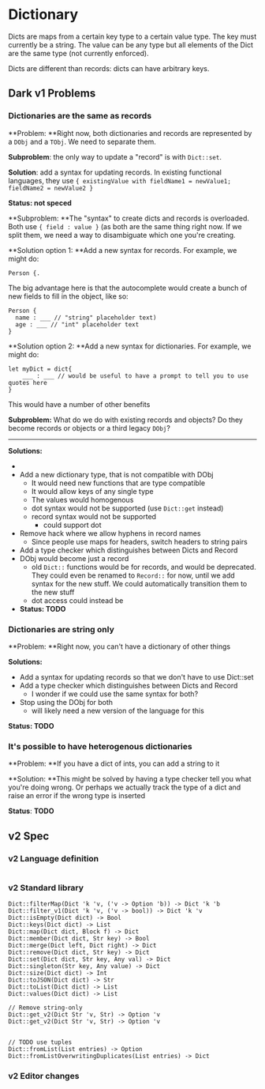 # Dictionary

Dicts are maps from a certain key type to a certain value type. The key must currently be a string. The value can be any type but all elements of the Dict are the same type (not currently enforced).

Dicts are different than records: dicts can have arbitrary keys.

## Dark v1 Problems

### Dictionaries are the same as records

**Problem: **Right now, both dictionaries and records are represented by a `DObj` and a `TObj`. We need to separate them.

**Subproblem**: the only way to update a "record" is with `Dict::set`.

**Solution**: add a syntax for updating records. In existing functional languages, they use `{ existingValue with fieldName1 = newValue1; fieldName2 = newValue2 }`

**Status: not speced**

**Subproblem: **The "syntax" to create dicts and records is overloaded. Both use `{ field : value }` (as both are the same thing right now. If we split them, we need a way to disambiguate which one you're creating.

**Solution option 1: **Add a new syntax for records. For example, we might do:

`Person {.`

The big advantage here is that the autocomplete would create a bunch of new fields to fill in the object, like so:

```
Person {
  name : ___ // "string" placeholder text)
  age : ___ // "int" placeholder text
}
```

**Solution option 2: **Add a new syntax for dictionaries. For example, we might do:

```
let myDict = dict{
    ___ : ___ // would be useful to have a prompt to tell you to use quotes here
}
```

This would have a number of other benefits

**Subproblem:** What do we do with existing records and objects? Do they become records or objects or a third legacy `DObj`?

****

**Solutions:**

*
* Add a new dictionary type, that is not compatible with DObj
  * It would need new functions that are type compatible
  * It would allow keys of any single type
  * The values would homogenous
  * dot syntax would not be supported (use `Dict::get` instead)
  * record syntax would not be supported
    * could support dot
* Remove hack where we allow hyphens in record names
  * Since people use maps for headers, switch headers to string pairs
* Add a type checker which distinguishes between Dicts and Record
* DObj would become just a record
  * old `Dict::` functions would be for records, and would be deprecated. They could even be renamed to `Record::` for now, until we add syntax for the new stuff. We could automatically transition them to the new stuff
  * dot access could instead be 
* **Status: TODO**

### Dictionaries are **string only**

**Problem: **Right now, you can't have a dictionary of other things

**Solutions:**

* Add a syntax for updating records so that we don't have to use Dict::set
* Add a type checker which distinguishes between Dicts and Record
  * I wonder if we could use the same syntax for both?
* Stop using the DObj for both
  * will likely need a new version of the language for this

**Status: TODO**

### It's possible to have heterogenous dictionaries

**Problem: **If you have a dict of ints, you can add a string to it

**Solution: **This might be solved by having a type checker tell you what you're doing wrong. Or perhaps we actually track the type of a dict and raise an error if the wrong type is inserted

**Status**: **TODO**

## v2 Spec

### v2 Language definition

```
```

### v2 Standard library

```
Dict::filterMap(Dict 'k 'v, ('v -> Option 'b)) -> Dict 'k 'b
Dict::filter_v1(Dict 'k 'v, ('v -> bool)) -> Dict 'k 'v
Dict::isEmpty(Dict dict) -> Bool
Dict::keys(Dict dict) -> List
Dict::map(Dict dict, Block f) -> Dict
Dict::member(Dict dict, Str key) -> Bool
Dict::merge(Dict left, Dict right) -> Dict
Dict::remove(Dict dict, Str key) -> Dict
Dict::set(Dict dict, Str key, Any val) -> Dict
Dict::singleton(Str key, Any value) -> Dict
Dict::size(Dict dict) -> Int
Dict::toJSON(Dict dict) -> Str
Dict::toList(Dict dict) -> List
Dict::values(Dict dict) -> List

// Remove string-only
Dict::get_v2(Dict Str 'v, Str) -> Option 'v
Dict::get_v2(Dict Str 'v, Str) -> Option 'v


// TODO use tuples
Dict::fromList(List entries) -> Option
Dict::fromListOverwritingDuplicates(List entries) -> Dict

```

### v2 Editor changes

###
